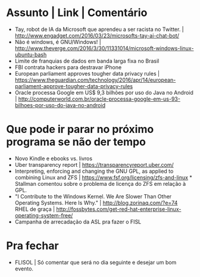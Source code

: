 Assunto | Link  |  Comentário
=============================
* Tay, robot de IA da Microsoft que aprendeu a ser racista no Twitter.  |  http://www.engadget.com/2016/03/23/microsofts-tay-ai-chat-bot/  
* Não é windows, é GNU/Windows! |  http://www.theverge.com/2016/3/30/11331014/microsoft-windows-linux-ubuntu-bash  
* Limite de franquias de dados em banda larga fixa no Brasil              
* FBI contrata hackers para destravar iPhone              
* European parliament approves tougher data privacy rules | https://www.theguardian.com/technology/2016/apr/14/european-parliament-approve-tougher-data-privacy-rules       
* Oracle processa Google em US$ 9,3 bilhões por uso do Java no Android  |  http://computerworld.com.br/oracle-processa-google-em-us-93-bilhoes-por-uso-do-java-no-android  
                
Que pode ir parar no próximo programa se não der tempo
======================================================
* Novo Kindle e ebooks vs. livros         
* Uber transparency report    |    https://transparencyreport.uber.com/    
* Interpreting, enforcing and changing the GNU GPL, as applied to combining Linux and ZFS | https://www.fsf.org/licensing/zfs-and-linux     * Stallman comentou sobre o problema de licença do ZFS em relação à GPL.
* "I Contribute to the Windows Kernel. We Are Slower Than Other Operating Systems. Here Is Why." | http://blog.zorinaq.com/?e=74   
RHEL de graça  | http://fossbytes.com/get-red-hat-enterprise-linux-operating-system-free/        
* Campanha de arrecadação da ASL pra fazer o FISL         
                
Pra fechar
==========
* FLISOL     |     Só comentar que será no dia seguinte e desejar um bom evento.